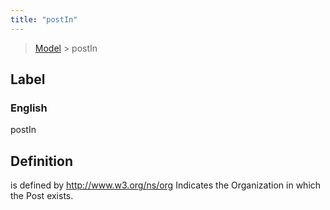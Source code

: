 ```yaml
---
title: "postIn"
---
```


> [Model](../../) > postIn

## Label

### English
postIn


## Definition
is defined by http://www.w3.org/ns/org Indicates the Organization in which the Post exists. 


    
